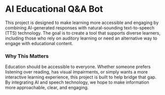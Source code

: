 # AI Educational Q&A Bot
This project is designed to make learning more accessible and engaging by combining AI-generated responses with natural-sounding text-to-speech (TTS) technology. The goal is to create a tool that supports diverse learners, including those who rely on auditory learning or need an alternative way to engage with educational content.

### Why This Matters
Education should be accessible to everyone. Whether someone prefers listening over reading, has visual impairments, or simply wants a more interactive learning experience, this project is built to help bridge that gap. By integrating AI and speech technology, we hope to make information more approachable, clear, and engaging.
